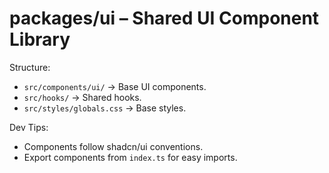 # packages/ui – Shared UI Component Library

Structure:

- `src/components/ui/` → Base UI components.
- `src/hooks/` → Shared hooks.
- `src/styles/globals.css` → Base styles.

Dev Tips:

- Components follow shadcn/ui conventions.
- Export components from `index.ts` for easy imports.

